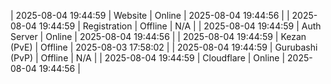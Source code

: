 | 2025-08-04 19:44:59 | Website | Online | 2025-08-04 19:44:56 |
| 2025-08-04 19:44:59 | Registration | Offline | N/A |
| 2025-08-04 19:44:59 | Auth Server | Online | 2025-08-04 19:44:56 |
| 2025-08-04 19:44:59 | Kezan (PvE) | Offline | 2025-08-03 17:58:02 |
| 2025-08-04 19:44:59 | Gurubashi (PvP) | Offline | N/A |
| 2025-08-04 19:44:59 | Cloudflare | Online | 2025-08-04 19:44:56 |
